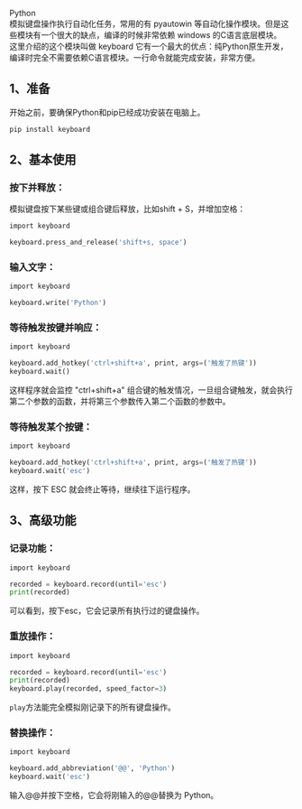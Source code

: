 Python<br />模拟键盘操作执行自动化任务，常用的有 pyautowin 等自动化操作模块。但是这些模块有一个很大的缺点，编译的时候非常依赖 windows 的C语言底层模块。<br />这里介绍的这个模块叫做 keyboard 它有一个最大的优点：纯Python原生开发，编译时完全不需要依赖C语言模块。一行命令就能完成安装，非常方便。
<a name="a01Ts"></a>
## 1、准备
开始之前，要确保Python和pip已经成功安装在电脑上。
```bash
pip install keyboard
```
<a name="NxnNw"></a>
## 2、基本使用
<a name="uf7IW"></a>
### 按下并释放：
模拟键盘按下某些键或组合键后释放，比如shift + S，并增加空格：
```python
import keyboard

keyboard.press_and_release('shift+s, space')
```
<a name="izC8o"></a>
### 输入文字：
```python
import keyboard

keyboard.write('Python')
```
<a name="BjMPx"></a>
### 等待触发按键并响应：
```python
import keyboard

keyboard.add_hotkey('ctrl+shift+a', print, args=('触发了热键'))
keyboard.wait()
```
这样程序就会监控 "ctrl+shift+a" 组合键的触发情况，一旦组合键触发，就会执行第二个参数的函数，并将第三个参数传入第二个函数的参数中。
<a name="HQUZ3"></a>
### 等待触发某个按键：
```python
import keyboard

keyboard.add_hotkey('ctrl+shift+a', print, args=('触发了热键'))
keyboard.wait('esc')
```
这样，按下 ESC 就会终止等待，继续往下运行程序。
<a name="eJ4V2"></a>
## 3、高级功能
<a name="mQIhH"></a>
### 记录功能：
```python
import keyboard

recorded = keyboard.record(until='esc')
print(recorded)
```
可以看到，按下esc，它会记录所有执行过的键盘操作。
<a name="X9LRN"></a>
### 重放操作：
```python
import keyboard

recorded = keyboard.record(until='esc')
print(recorded)
keyboard.play(recorded, speed_factor=3)
```
`play`方法能完全模拟刚记录下的所有键盘操作。
<a name="QsKxu"></a>
### 替换操作：
```python
import keyboard

keyboard.add_abbreviation('@@', 'Python')
keyboard.wait('esc')
```
输入@@并按下空格，它会将刚输入的@@替换为 Python。
